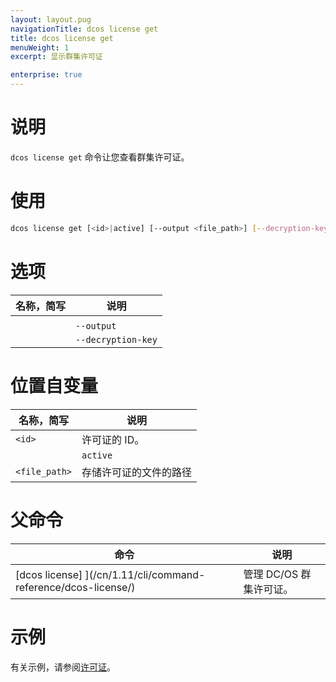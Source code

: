 ```yaml
---
layout: layout.pug
navigationTitle: dcos license get
title: dcos license get
menuWeight: 1
excerpt: 显示群集许可证

enterprise: true
---
```


# 说明
`dcos license get` 命令让您查看群集许可证。

# 使用

```bash
dcos license get [<id>|active] [--output <file_path>] [--decryption-key]
```

# 选项

| 名称，简写 | 说明 |
|---------|-------------|
|   |   |
| | `--output` | 将许可证存储在文件中。|
| | `--decryption-key` | 获取解密许可证审计记录的密钥。 |


# 位置自变量

| 名称，简写 | 说明 |
|---------|-------------|
| `<id> ` | 许可证的 ID。 |
| | `active` | 有效许可证。 |
| `<file_path>` | 存储许可证的文件的路径 |

# 父命令

| 命令 | 说明 |
|---------|-------------|
| [dcos license] ](/cn/1.11/cli/command-reference/dcos-license/) | 管理 DC/OS 群集许可证。 |

# 示例
有关示例，请参阅[许可证](/cn/1.11/administering-clusters/licenses/)。
